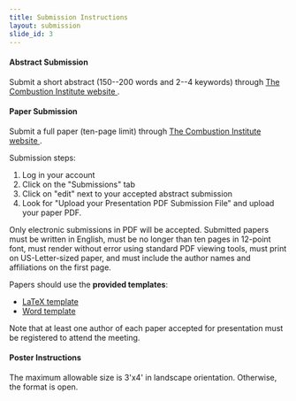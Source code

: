 ```yaml
---
title: Submission Instructions
layout: submission
slide_id: 3
---
```


#### Abstract Submission

Submit a short abstract (150--200 words and 2--4 keywords) through [The Combustion Institute website <i class="fa fa-external-link fa-fw" aria-hidden="true"></i>](https://www.combustioninstitute.org/ci-event/11th-us-national-combustion-meeting/).

#### Paper Submission

Submit a full paper (ten-page limit) through [The Combustion Institute website <i class="fa fa-external-link fa-fw" aria-hidden="true"></i>](https://ams.combustioninstitute.org/).

Submission steps:

1. Log in your account
2. Click on the "Submissions" tab
3. Click on "edit" next to your accepted abstract submission
4. Look for "Upload your Presentation PDF Submission File" and upload your paper PDF.

Only electronic submissions in PDF will be accepted. Submitted papers must be written in English, must be no longer than ten pages in 12-point font, must render without error using standard PDF viewing tools, must print on US-Letter-sized paper, and must include the author names and affiliations on the first page.

Papers should use the **provided templates**:

- [<i class="fa fa-file-text-o fa-fw" aria-hidden="true"></i>LaTeX template](https://github.com/pr-omethe-us/ussci-latex-template/archive/v0.3.1.zip)
- [<i class="fa fa-file-word-o fa-fw" aria-hidden="true"></i>Word template](./assets/11thUSCombustMtg_PaperTemplate.docx)

Note that at least one author of each paper accepted for presentation must be registered to attend the meeting.

#### Poster Instructions

The maximum allowable size is 3'x4' in landscape orientation. Otherwise, the format is open.
